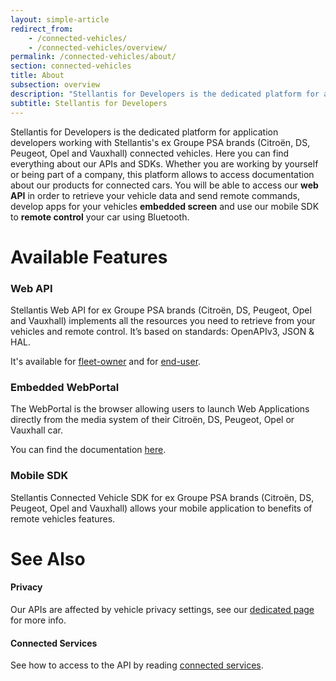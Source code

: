 ```yaml
---
layout: simple-article
redirect_from:
    - /connected-vehicles/
    - /connected-vehicles/overview/
permalink: /connected-vehicles/about/
section: connected-vehicles
title: About
subsection: overview
description: "Stellantis for Developers is the dedicated platform for application developers working with Stellantis's connected vehicles."
subtitle: Stellantis for Developers
---
```


Stellantis for Developers is the dedicated platform for application developers working with Stellantis's ex Groupe PSA brands (Citroën, DS, Peugeot, Opel and Vauxhall) connected vehicles. Here you can find everything about our APIs and SDKs. Whether you are working by yourself or being part of a company, this platform allows to access documentation about our products for connected cars.
You will be able to access our **web API** in order to retrieve your vehicle data and send remote commands, develop apps for your vehicles **embedded screen** and use our mobile SDK to **remote control** your car using Bluetooth.

# Available Features

### Web API

Stellantis Web API for ex Groupe PSA brands (Citroën, DS, Peugeot, Opel and Vauxhall) implements all the resources you need to retrieve from your vehicles and remote control. It’s based on standards: OpenAPIv3, JSON & HAL.

It's available for [fleet-owner]({{site.baseurl}}/webapi/b2b/overview/about/) and for [end-user]({{site.baseurl}}/webapi/b2c/overview/about/).

### Embedded WebPortal

The WebPortal is the browser allowing users to launch Web Applications directly from the media system of their Citroën, DS, Peugeot, Opel or Vauxhall car. 

You can find the documentation [here]({{site.baseurl}}/webportal/).

### Mobile SDK

Stellantis Connected Vehicle SDK for ex Groupe PSA brands (Citroën, DS, Peugeot, Opel and Vauxhall) allows your mobile application to benefits of remote vehicles features. 

# See Also

#### Privacy
Our APIs are affected by vehicle privacy settings, see our [dedicated page]({{site.baseurl}}/connected-vehicles/privacy/#article) for more info.

#### Connected Services

See how to access to the API by reading [connected services]({{site.baseurl}}/connected-vehicles/access-requirements).